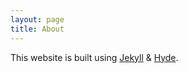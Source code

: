 ```yaml
---
layout: page
title: About
---
```



  This website is built using [Jekyll](http://jekyllrb.com) & [Hyde](https://github.com/poole/hyde).
